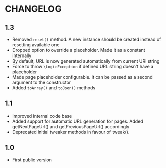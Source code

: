 CHANGELOG
=========

1.3
---

 * Removed `reset()` method. A new instance should be created instead of resetting available one
 * Dropped option to override a placeholder. Made it as a constant internally
 * By default, URL is now generated automatically from current URI string
 * Force to throw `\LogicException` if defined URL string doesn't have a placeholder
 * Made page placeholder configurable. It can be passed as a second argument to the constructor
 * Added `toArray()` and `toJson()` methods

1.1
---
 
 * Improved internal code base
 * Added support for automatic URL generation for pages. 
   Added getNextPageUrl() and getPreviousPageUrl() accordingly
 * Deprecated initial tweaker methods in favour of tweak().

1.0
---

 * First public version